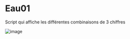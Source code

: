 # Eau01
Script qui affiche les différentes combinaisons de 3 chiffres

![image](https://user-images.githubusercontent.com/83811609/170671999-e0197a22-b66a-4a7a-8313-5a3622969a68.png)
